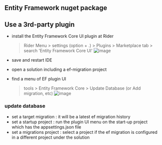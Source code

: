 ## Entity Framework nuget package



## Use a 3rd-party plugin
- install the Entity Framework Core UI plugin at Rider
  > Rider Menu > settings (option + .) > Plugins > Marketplace tab > search 'Entity Framework Core UI'
  > ![image](https://user-images.githubusercontent.com/59367560/236954830-3502f60a-8218-44c7-96ef-ee27005e0cbb.png)

- save and restart IDE
- open a solution including a ef-migration project
- find a menu of EF plugin UI
  > tools > Entity Framework Core > Update Database (or Add migration, etc)
  > ![image](https://user-images.githubusercontent.com/59367560/236955246-080e45ea-0fb4-48e2-b5c7-c9c60478cebc.png)

### update database
- set a target migration : it will be a latest ef migration history
- set a startup project : run the plugin UI menu on the start-up project which has the appsettings.json file
- set a migrations project : select a project if the ef migration is configured in a different project under the solution
